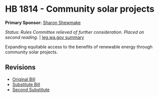 # HB 1814 - Community solar projects
**Primary Sponsor:** [Sharon Shewmake](/person/leg/sharon.shewmake.md)

*Status: Rules Committee relieved of further consideration.  Placed on second reading.* | [leg.wa.gov summary](https://app.leg.wa.gov/billsummary?BillNumber=1814&Year=2021)

Expanding equitable access to the benefits of renewable energy through community solar projects.

## Revisions
* [Original Bill](1/)
* [Substitute Bill](S/)
* [Second Substitute](S2/)